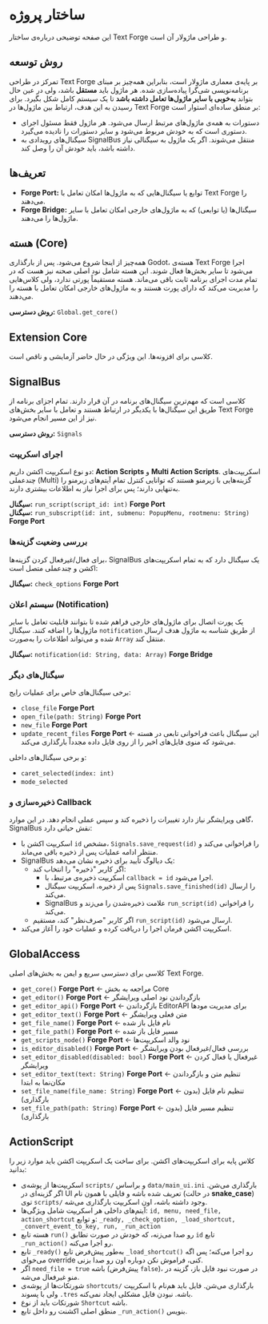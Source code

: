 # ساختار پروژه

این صفحه توضیحی درباره‌ی ساختار Text Forge و طراحی ماژولار آن است.

## روش توسعه

تمرکز در طراحی Text Forge بر پایه‌ی معماری ماژولار است، بنابراین همه‌چیز بر مبنای برنامه‌نویسی شی‌گرا پیاده‌سازی شده. هر ماژول باید **مستقل** باشد، ولی در عین حال بتواند **به‌خوبی با سایر ماژول‌ها تعامل داشته باشد** تا یک سیستم کامل شکل بگیرد. برای رسیدن به این هدف، ارتباط بین ماژول‌ها در Text Forge بر منطق ساده‌ای استوار است:

- دستورات به همه‌ی ماژول‌های مرتبط ارسال می‌شود. هر ماژول فقط مسئول اجرای دستوری است که به خودش مربوط می‌شود و سایر دستورات را نادیده می‌گیرد.
- سیگنال‌های رویدادی به SignalBus منتقل می‌شوند. اگر یک ماژول به سیگنالی نیاز داشته باشد، باید خودش آن را وصل کند.

## تعریف‌ها

- **Forge Port:** توابع یا سیگنال‌هایی که به ماژول‌ها امکان تعامل با Text Forge را می‌دهند.
- **Forge Bridge:** سیگنال‌ها (یا توابعی) که به ماژول‌های خارجی امکان تعامل با سایر ماژول‌ها را می‌دهند.

## هسته (Core)

همه‌چیز از اینجا شروع می‌شود. پس از بارگذاری Godot، هسته‌ی Text Forge اجرا می‌شود تا سایر بخش‌ها فعال شوند. این هسته شامل نود اصلی صحنه نیز هست که در تمام مدت اجرای برنامه ثابت باقی می‌ماند. هسته مستقیماً پورتی ندارد، ولی کلاس‌هایی را مدیریت می‌کند که دارای پورت هستند و به ماژول‌های خارجی امکان تعامل با هسته را می‌دهند.

**روش دسترسی:** `Global.get_core()`

## Extension Core

کلاسی برای افزونه‌ها. این ویژگی در حال حاضر آزمایشی و ناقص است.

## SignalBus

کلاسی است که مهم‌ترین سیگنال‌های برنامه در آن قرار دارند. تمام اجزای برنامه از طریق این سیگنال‌ها با یکدیگر در ارتباط هستند و تعامل با سایر بخش‌های Text Forge نیز از این مسیر انجام می‌شود.

**روش دسترسی:** `Signals`

### اجرای اسکریپت

دو نوع اسکریپت اکشن داریم: **Action Scripts** و **Multi Action Scripts**. اسکریپت‌های چندعملی (Multi) گزینه‌هایی با زیرمنو هستند که توانایی کنترل تمام آیتم‌های زیرمنو را به‌تنهایی دارند؛ پس برای اجرا نیاز به اطلاعات بیشتری دارند.

**سیگنال:** `run_script(script_id: int)` **Forge Port**  
**سیگنال:** `run_subscript(id: int, submenu: PopupMenu, rootmenu: String)` **Forge Port**

### بررسی وضعیت گزینه‌ها

برای فعال/غیرفعال کردن گزینه‌ها، SignalBus یک سیگنال دارد که به تمام اسکریپت‌های اکشن و چندعملی متصل است:

**سیگنال:** `check_options` **Forge Port**

### سیستم اعلان (Notification)

یک پورت اتصال برای ماژول‌های خارجی فراهم شده تا بتوانند قابلیت تعامل با سایر ماژول‌ها را اضافه کنند. سیگنال `notification` از طریق شناسه به ماژول هدف ارسال شده و می‌تواند اطلاعات را به‌صورت `Array` منتقل کند.

**سیگنال:** `notification(id: String, data: Array)` **Forge Bridge**

### سیگنال‌های دیگر

برخی سیگنال‌های خاص برای عملیات رایج:

- `close_file` **Forge Port**
- `open_file(path: String)` **Forge Port**
- `new_file` **Forge Port**
- `update_recent_files` **Forge Port** ← این سیگنال باعث فراخوانی تابعی در هسته می‌شود که منوی فایل‌های اخیر را از روی فایل داده مجدداً بارگذاری می‌کند.

و برخی سیگنال‌های داخلی:

- `caret_selected(index: int)`
- `mode_selected`

### ذخیره‌سازی و Callback

گاهی ویرایشگر نیاز دارد تغییرات را ذخیره کند و سپس عملی انجام دهد. در این موارد، SignalBus نقش حیاتی دارد:

- اسکریپت اکشن با `id` مشخص، `Signals.save_request(id)` را فراخوانی می‌کند و منتظر ادامه عملیات پس از ذخیره باقی می‌ماند.
- SignalBus یک دیالوگ تأیید برای ذخیره نشان می‌دهد:
    - اگر کاربر "ذخیره" را انتخاب کند:
        - اسکریپت ذخیره‌ی مرتبط، با `callback = id` اجرا می‌شود.
        - پس از ذخیره، اسکریپت سیگنال `Signals.save_finished(id)` را ارسال می‌کند.
        - SignalBus علامت ذخیره‌شدن را می‌زند و `run_script(id)` را فراخوانی می‌کند.
    - اگر کاربر "صرف‌نظر" کند، مستقیم `run_script(id)` ارسال می‌شود.
- اسکریپت اکشن فرمان اجرا را دریافت کرده و عملیات خود را آغاز می‌کند.

## GlobalAccess

کلاسی برای دسترسی سریع و ایمن به بخش‌های اصلی Text Forge.

- `get_core()` **Forge Port** ← مراجعه به بخش Core
- `get_editor()` **Forge Port** ← بازگرداندن نود اصلی ویرایشگر
- `get_editor_api()` **Forge Port** ← بازگرداندن EditorAPI برای مدیریت مودها
- `get_editor_text()` **Forge Port** ← متن فعلی ویرایشگر
- `get_file_name()` **Forge Port** ← نام فایل باز شده
- `get_file_path()` **Forge Port** ← مسیر فایل باز شده
- `get_scripts_node()` **Forge Port** ← نود والد اسکریپت‌ها
- `is_editor_disabled()` **Forge Port** ← بررسی فعال/غیرفعال بودن ویرایشگر
- `set_editor_disabled(disabled: bool)` **Forge Port** ← غیرفعال یا فعال کردن ویرایشگر
- `set_editor_text(text: String)` **Forge Port** ← تنظیم متن و بازگرداندن مکان‌نما به ابتدا
- `set_file_name(file_name: String)` **Forge Port** ← تنظیم نام فایل (بدون بارگذاری)
- `set_file_path(path: String)` **Forge Port** ← تنظیم مسیر فایل (بدون بارگذاری)

## ActionScript

کلاس پایه برای اسکریپت‌های اکشن. برای ساخت یک اسکریپت اکشن باید موارد زیر را بدانید:

- اسکریپت‌ها از پوشه‌ی `scripts/` و براساس `data/main_ui.ini` بارگذاری می‌شن. اگر گزینه‌ای در UI تعریف شده باشه و فایلی با همون نام (در حالت **snake_case**) توی `scripts/` وجود داشته باشه، اون اسکریپت بارگذاری می‌شه.
- آیتم‌های داخلی هر اسکریپت شامل ویژگی‌ها: `id, menu, need_file, action_shortcut` و توابع: `_ready, _check_option, _load_shortcut, _convert_event_to_key, run, _run_action`
- هسته تابع `run()` رو صدا می‌زنه، که خودش در صورت تطابق `id` تابع `_run_action()` رو اجرا می‌کنه.
- تابع `_ready()` به‌طور پیش‌فرض تابع `_load_shortcut()` رو اجرا می‌کنه؛ پس اگه می‌خوای override کنی، فراموش نکن دوباره اون رو صدا بزنی.
- اگر `need_file = true` باشه (پیش‌فرض `false`)، در صورت نبود فایل باز، گزینه در منو غیرفعال می‌شه.
- شورتکات‌ها از پوشه‌ی `shortcuts/` بارگذاری می‌شن. فایل باید هم‌نام با اسکریپت ولی با پسوند `.tres` باشه. نبودن فایل مشکلی ایجاد نمی‌کنه.
- شورتکات باید از نوع `Shortcut` باشه.
- منطق اصلی اکشنت رو داخل تابع `_run_action()` بنویس.
